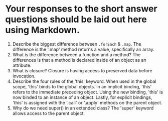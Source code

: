# Your responses to the short answer questions should be laid out here using Markdown.
1. Describe the biggest difference between `.forEach` & `.map`.
The difference is the '.map' method returns a value, specifically an array.
2. What is the difference between a function and a method?
The differences is that a method is declared inside of an object as an attribute.
3. What is closure?
Closure is having access to preserved data before invocation.
4. Describe the four rules of the 'this' keyword.
When used in the global scope, 'this' binds to the global objects. In an implicit binding, 'this' refers to the immediate preceding object. Using the new binding, 'this' is now binded to an instance of an object. Lastly, for explicit bindings, 'this' is assigned with the '.call' or '.apply' methods on the parent object.
5. Why do we need super() in an extended class?
The 'super' keyword allows access to the parent object.
